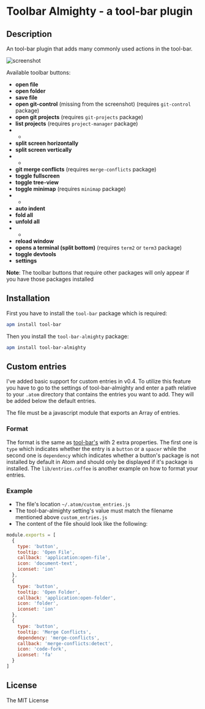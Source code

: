 # Toolbar Almighty - a tool-bar plugin

## Description

An tool-bar plugin that adds many commonly used actions in the tool-bar.

![screenshot](https://rawgit.com/varemenos/atom-toolbar-almighty/master/screenshot.png)

Available toolbar buttons:

* __open file__
* __open folder__
* __save file__
* __open git-control__ (missing from the screenshot) (requires `git-control` package)
* __open git projects__ (requires `git-projects` package)
* __list projects__ (requires `project-manager` package)
* -
* __split screen horizontally__
* __split screen vertically__
* -
* __git merge conflicts__ (requires `merge-conflicts` package)
* __toggle fullscreen__
* __toggle tree-view__
* __toggle minimap__ (requires `minimap` package)
* -
* __auto indent__
* __fold all__
* __unfold all__
* -
* __reload window__
* __opens a terminal (split bottom)__  (requires `term2` or `term3` package)
* __toggle devtools__
* __settings__

__Note__: The toolbar buttons that require other packages will only appear if you have those packages installed

## Installation

First you have to install the `tool-bar` package which is required:

```bash
apm install tool-bar
```

Then you install the `tool-bar-almighty` package:

```bash
apm install tool-bar-almighty
```

## Custom entries

I've added basic support for custom entries in v0.4. To utilize this feature you have to go to the settings of tool-bar-almighty and enter a path relative to your `.atom` directory that contains the entries you want to add. They will be added below the default entries.

The file must be a javascript module that exports an Array of entries.

### Format

The format is the same as [tool-bar's](https://github.com/suda/tool-bar#example) with 2 extra properties. The first one is `type` which indicates whether the entry is a `button` or a `spacer` while the second one is `dependency` which indicates whether a button's package is not installed by default in Atom and should only be displayed if it's package is installed.
The `lib/entries.coffee` is another example on how to format your entries.

### Example

* The file's location `~/.atom/custom_entries.js`
* The tool-bar-almighty setting's value must match the filename mentioned above `custom_entries.js`
* The content of the file should look like the following:

```js
module.exports = [
  {
    type: 'button',
    tooltip: 'Open File',
    callback: 'application:open-file',
    icon: 'document-text',
    iconset: 'ion'
  },
  {
    type: 'button',
    tooltip: 'Open Folder',
    callback: 'application:open-folder',
    icon: 'folder',
    iconset: 'ion'
  },
  {
    type: 'button',
    tooltip: 'Merge Conflicts',
    dependency: 'merge-conflicts',
    callback: 'merge-conflicts:detect',
    icon: 'code-fork',
    iconset: 'fa'
  }
]
```

## License

The MIT License
